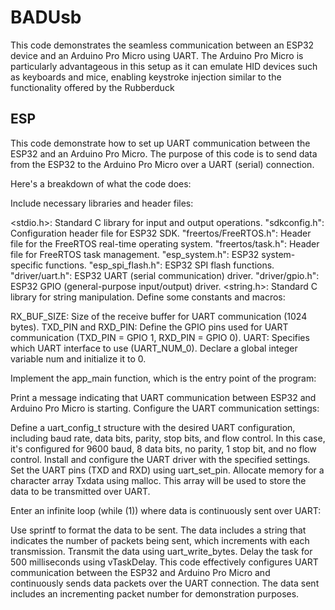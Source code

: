 # BADUsb

This code demonstrates the seamless communication between an ESP32 device and an Arduino Pro Micro using UART. The Arduino Pro Micro is particularly advantageous in this setup as it can emulate HID devices such as keyboards and mice, enabling keystroke injection similar to the functionality offered by the Rubberduck

## ESP
This code demonstrate how to set up UART communication between the ESP32 and an Arduino Pro Micro. The purpose of this code is to send data from the ESP32 to the Arduino Pro Micro over a UART (serial) connection.

Here's a breakdown of what the code does:

Include necessary libraries and header files:

<stdio.h>: Standard C library for input and output operations.
"sdkconfig.h": Configuration header file for ESP32 SDK.
"freertos/FreeRTOS.h": Header file for the FreeRTOS real-time operating system.
"freertos/task.h": Header file for FreeRTOS task management.
"esp_system.h": ESP32 system-specific functions.
"esp_spi_flash.h": ESP32 SPI flash functions.
"driver/uart.h": ESP32 UART (serial communication) driver.
"driver/gpio.h": ESP32 GPIO (general-purpose input/output) driver.
<string.h>: Standard C library for string manipulation.
Define some constants and macros:

RX_BUF_SIZE: Size of the receive buffer for UART communication (1024 bytes).
TXD_PIN and RXD_PIN: Define the GPIO pins used for UART communication (TXD_PIN = GPIO 1, RXD_PIN = GPIO 0).
UART: Specifies which UART interface to use (UART_NUM_0).
Declare a global integer variable num and initialize it to 0.

Implement the app_main function, which is the entry point of the program:

Print a message indicating that UART communication between ESP32 and Arduino Pro Micro is starting.
Configure the UART communication settings:

Define a uart_config_t structure with the desired UART configuration, including baud rate, data bits, parity, stop bits, and flow control. In this case, it's configured for 9600 baud, 8 data bits, no parity, 1 stop bit, and no flow control.
Install and configure the UART driver with the specified settings.
Set the UART pins (TXD and RXD) using uart_set_pin.
Allocate memory for a character array Txdata using malloc. This array will be used to store the data to be transmitted over UART.

Enter an infinite loop (while (1)) where data is continuously sent over UART:

Use sprintf to format the data to be sent. The data includes a string that indicates the number of packets being sent, which increments with each transmission.
Transmit the data using uart_write_bytes.
Delay the task for 500 milliseconds using vTaskDelay.
This code effectively configures UART communication between the ESP32 and Arduino Pro Micro and continuously sends data packets over the UART connection. The data sent includes an incrementing packet number for demonstration purposes.
